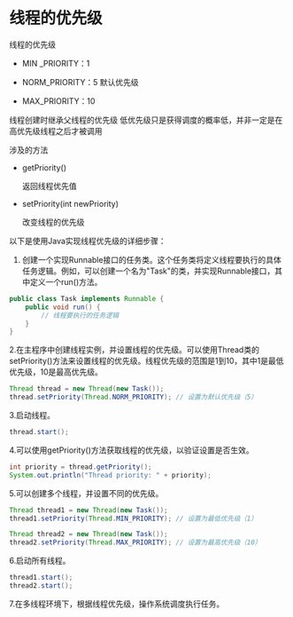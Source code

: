 # 线程的优先级

线程的优先级

- MIN _PRIORITY：1

- NORM_PRIORITY：5 默认优先级

- MAX_PRIORITY：10

线程创建时继承父线程的优先级
低优先级只是获得调度的概率低，并非一定是在高优先级线程之后才被调用

涉及的方法

- getPriority()

  返回线程优先值

- setPriority(int newPriority)

  改变线程的优先级

以下是使用Java实现线程优先级的详细步骤：

1. 创建一个实现Runnable接口的任务类。这个任务类将定义线程要执行的具体任务逻辑。例如，可以创建一个名为"Task"的类，并实现Runnable接口，其中定义一个run()方法。

```java
public class Task implements Runnable {
    public void run() {
        // 线程要执行的任务逻辑
    }
}
```

2.在主程序中创建线程实例，并设置线程的优先级。可以使用Thread类的setPriority()方法来设置线程的优先级。线程优先级的范围是1到10，其中1是最低优先级，10是最高优先级。

```java
Thread thread = new Thread(new Task());
thread.setPriority(Thread.NORM_PRIORITY); // 设置为默认优先级（5）
```

3.启动线程。

```java
thread.start();
```

4.可以使用getPriority()方法获取线程的优先级，以验证设置是否生效。

```java
int priority = thread.getPriority();
System.out.println("Thread priority: " + priority);
```

5.可以创建多个线程，并设置不同的优先级。

```java
Thread thread1 = new Thread(new Task());
thread1.setPriority(Thread.MIN_PRIORITY); // 设置为最低优先级（1）

Thread thread2 = new Thread(new Task());
thread2.setPriority(Thread.MAX_PRIORITY); // 设置为最高优先级（10）
```

6.启动所有线程。

```java
thread1.start();
thread2.start();
```

7.在多线程环境下，根据线程优先级，操作系统调度执行任务。
